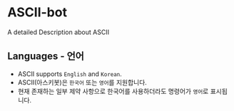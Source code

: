 # ASCII-bot
A detailed Description about ASCII

## Languages - 언어
- ASCII supports ``English`` and ``Korean``.
- ASCII(아스키봇)은 ``한국어`` 또는 ``영어``를 지원합니다.
- 현재 존재하는 일부 제약 사항으로 한국어를 사용하더라도 명령어가 ``영어``로 표시됩니다.
